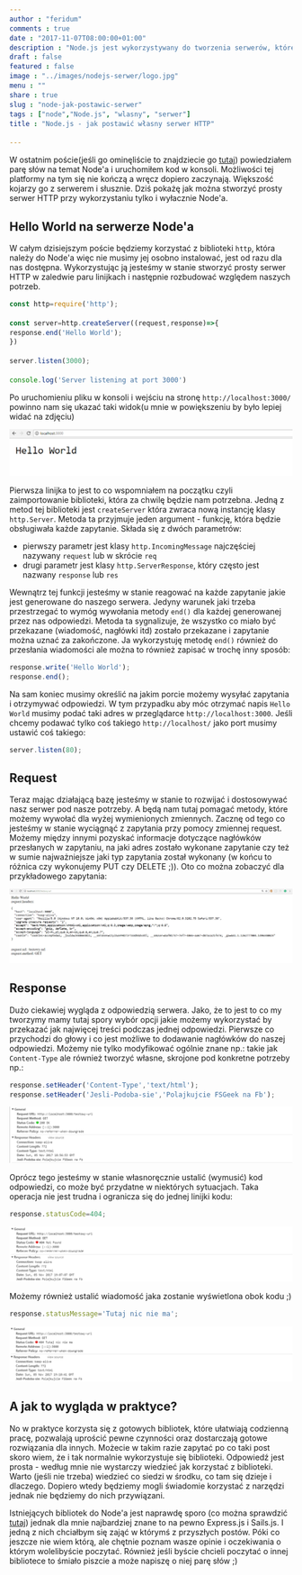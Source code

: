 ```yaml
---
author : "feridum"
comments : true
date : "2017-11-07T08:00:00+01:00"
description : "Node.js jest wykorzystywany do tworzenia serwerów, które mają odpowiadać na zapytania użytkownika. Nie jest to trudne i możemy sami w parę minut taki stworzyć"
draft : false
featured : false
image : "../images/nodejs-serwer/logo.jpg"
menu : ""
share : true
slug : "node-jak-postawic-serwer"
tags : ["node","Node.js", "wlasny", "serwer"]
title : "Node.js - jak postawić własny serwer HTTP"

---
```


W ostatnim poście(jeśli go ominęliście to znajdziecie go [tutaj](https://fsgeek.pl/post/nodejs-pierwsze-kroki/)) powiedziałem parę słów na temat Node'a i uruchomiłem kod w konsoli. Możliwości tej platformy na tym się nie kończą a wręcz dopiero zaczynają. Większość kojarzy go z serwerem i słusznie. Dziś pokażę jak można stworzyć prosty serwer HTTP przy wykorzystaniu tylko i wyłacznie Node'a.
<!--more-->
## Hello World na serwerze Node'a

W całym dzisiejszym poście będziemy korzystać z biblioteki `http`, która należy do Node'a więc nie musimy jej osobno instalować, jest od razu dla nas dostępna. Wykorzystując ją jesteśmy w stanie stworzyć prosty serwer HTTP w zaledwie paru linijkach i następnie rozbudować względem naszych potrzeb.

```javascript
const http=require('http');

const server=http.createServer((request,response)=>{
response.end('Hello World');
})

server.listen(3000);

console.log('Server listening at port 3000')

```

Po uruchomieniu pliku w konsoli i wejściu na stronę `http://localhost:3000/` powinno nam się ukazać taki widok(u mnie w powiększeniu by było lepiej widać na zdjęciu)

![node-server-hello-world](../images/nodejs-serwer/hello-world.png)

Pierwsza linijka to jest to co wspomniałem na początku czyli zaimportowanie biblioteki, która za chwilę będzie nam potrzebna. Jedną z metod tej biblioteki jest `createServer` która zwraca nową instancję klasy `http.Server`. Metoda ta przyjmuje jeden argument - funkcję, która będzie obsługiwała każde zapytanie. Składa się z dwóch parametrów: 

- pierwszy parametr jest klasy `http.IncomingMessage` najczęściej nazywany `request` lub  w skrócie `req`
- drugi parametr jest klasy `http.ServerResponse`, który często jest nazwany `response` lub `res`

Wewnątrz tej funkcji jesteśmy w stanie reagować na każde zapytanie jakie jest generowane do naszego serwera. Jedyny warunek jaki trzeba przestrzegać to wymóg wywołania metody `end()` dla każdej generowanej przez nas odpowiedzi. Metoda ta sygnalizuje, że wszystko co miało być przekazane (wiadomość, nagłówki itd) zostało przekazane i zapytanie można uznać za zakończone. Ja wykorzystuję metodę `end()` również do przesłania wiadomości ale można to również zapisać w trochę inny sposób:

```javascript
response.write('Hello World');
response.end();
```

Na sam koniec musimy określić na jakim porcie możemy wysyłać zapytania i otrzymywać odpowiedzi. W tym przypadku aby móc otrzymać napis `Hello World` musimy podać taki adres w przeglądarce `http://localhost:3000`. Jeśli chcemy podawać tylko coś takiego `http://localhost/` jako port musimy ustawić coś takiego:

```javascript
server.listen(80);
```

## Request

Teraz mając działającą bazę jesteśmy w stanie to rozwijać i dostosowywać nasz serwer pod nasze potrzeby. A będą nam tutaj pomagać metody, które możemy wywołać dla wyżej wymienionych zmiennych. Zacznę od tego co jesteśmy w stanie wyciągnąć z zapytania przy pomocy zmiennej request. Możemy między innymi pozyskać informacje dotyczące nagłówków przesłanych w zapytaniu, na jaki adres zostało wykonane zapytanie czy też w sumie najważniejsze jaki typ zapytania został wykonany (w końcu to różnica czy wykonujemy PUT czy DELETE ;)).  Oto co można zobaczyć dla przykładowego zapytania:

![node-server-request](../images/nodejs-serwer/request.png)

## Response

Dużo ciekawiej wygląda z odpowiedzią serwera. Jako, że to jest to co my tworzymy mamy tutaj spory wybór opcji jakie możemy wykorzystać by przekazać jak najwięcej treści podczas jednej odpowiedzi. Pierwsze co przychodzi do głowy i co jest możliwe to dodawanie nagłówków do naszej odpowiedzi. Możemy nie tylko modyfikować ogólnie znane np.: takie jak `Content-Type` ale również tworzyć własne, skrojone pod konkretne potrzeby np.:

```javascript
response.setHeader('Content-Type','text/html');
response.setHeader('Jesli-Podoba-sie','Polajkujcie FSGeek na Fb');
```
![node-server-response-header](../images/nodejs-serwer/response-header.png)

Oprócz tego jesteśmy w stanie własnoręcznie ustalić (wymusić) kod odpowiedzi, co może być przydatne w niektórych sytuacjach. Taka operacja nie jest trudna i ogranicza się do jednej linijki kodu: 

```javascript
response.statusCode=404;
```
![node-server-response-code](../images/nodejs-serwer/response-code.png)

Możemy również ustalić wiadomość jaka zostanie wyświetlona obok kodu ;) 

```javascript
response.statusMessage='Tutaj nic nie ma';
```
![node-server-response-code-message](../images/nodejs-serwer/response-code-message.png)


## A jak to wygląda w praktyce?

No w praktyce korzysta się z gotowych bibliotek, które ułatwiają codzienną pracę, pozwalają uprościć pewne czynności oraz dostarczają gotowe rozwiązania dla innych. Możecie w takim razie zapytać po co taki post skoro wiem, że i tak normalnie wykorzystuje się biblioteki. Odpowiedź jest prosta - według mnie nie wystarczy wiedzieć jak korzystać z biblioteki. Warto (jeśli nie trzeba) wiedzieć co siedzi w środku, co tam się dzieje i dlaczego. Dopiero wtedy będziemy mogli świadomie korzystać z narzędzi jednak nie będziemy do nich przywiązani.

Istniejących bibliotek do Node'a jest naprawdę sporo (co można sprawdzić [tutaj](http://nodeframework.com/)) jednak dla mnie najbardziej znane to na pewno Express.js i Sails.js. I jedną z nich chciałbym się zająć w którymś z przyszłych postów. Póki co jeszcze nie wiem którą, ale chętnie poznam wasze  opinie i oczekiwania o którym wolelibyście poczytać. Również jeśli byście chcieli poczytać o innej bibliotece to śmiało piszcie a może napiszę o niej parę słów ;) 
